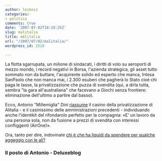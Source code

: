 ```yaml
---
author: leibniz
categories:
- politica
comments: true
date: '2007-07-02T18:19:35Z'
slug: malitalia
title: mAlitalia
url: "/2007/07/02/malitalia/"
wordpress_id: 2518

---
```

La flotta sgarrupata, un milione di sindacati, i diritti di volo su aeroporti di mezzo mondo, i record negativi in Borsa,  l'azienda strategica, gli asset tutto sommato non da buttare, l'acquirente solido ed esperto che manca, Intesa SanPaolo che non manca mai, i 2.300 esuberi che pagherà lo Stato cioè chi paga le tasse, la privatizzazione che puzza di svendita (qui, a dirla tutta, sembra "la gara all'australiana" che facevano a Giochi senza frontiere: eliminazione dell'ultimo a partire dal basso).

Ecco, Antonio "Millemiglia" Dini [riassume](https://antoniodini.blogspot.com/2007/07/alitalia-blues-oh-yeah.html) il casino della privatizzazione di Alitalia - e il casinissimo delle amministrazioni precedenti - individuando anche l'identikit del rifondarolo perfetto per la compagnia: «E' un lavoro da una persona sola, non da fusione a prezzi di svendita con interessi confliggenti (AirOne)».

Ora, tanto per dire, indovinate [chi è che ha liquidi da spendere per qualche aggeggio con le ali?](https://www.deluxeblog.it/post/1607/un-boeing-bbj-per-berlusconi)


### Il posto di Antonio - Deluxeblog
